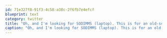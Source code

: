 ```yaml
---
id: 71e327f8-91f3-4c58-a30c-2f6fb7e4efcf
blueprint: text
category: twitter
title: "Oh, and I'm looking for SODIMMS (laptop). This is for an old-school Gateway"
caption: "Oh, and I'm looking for SODIMMS (laptop). This is for an old-school Gateway"
---
```

